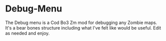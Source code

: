 # Debug-Menu
The Debug menu is a Cod Bo3 Zm mod for debugging any Zombie maps. It's a bear bones structure including what I've felt like would be useful. Edit as needed and enjoy.
